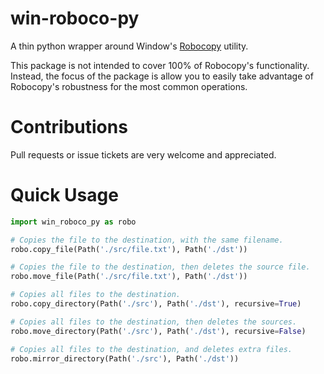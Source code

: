 # win-roboco-py
A thin python wrapper around Window's [Robocopy](https://learn.microsoft.com/en-us/windows-server/administration/windows-commands/robocopy) utility.

This package is not intended to cover 100% of Robocopy's functionality.
Instead, the focus of the package is allow you to easily take advantage of Robocopy's robustness for the most common operations.

# Contributions
Pull requests or issue tickets are very welcome and appreciated.

# Quick Usage

```python
import win_roboco_py as robo

# Copies the file to the destination, with the same filename.
robo.copy_file(Path('./src/file.txt'), Path('./dst'))

# Copies the file to the destination, then deletes the source file.
robo.move_file(Path('./src/file.txt'), Path('./dst'))

# Copies all files to the destination.
robo.copy_directory(Path('./src'), Path('./dst'), recursive=True)

# Copies all files to the destination, then deletes the sources.
robo.move_directory(Path('./src'), Path('./dst'), recursive=False)

# Copies all files to the destination, and deletes extra files.
robo.mirror_directory(Path('./src'), Path('./dst'))
```
